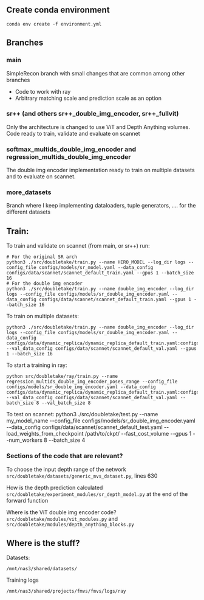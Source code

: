 ## Create conda environment

```
conda env create -f environment.yml
```

## Branches

### main
SimpleRecon branch with small changes that are common among other branches
 - Code to work with ray
 - Arbitrary matching scale and prediction scale as an option

### sr++ (and others sr++_double_img_encoder, sr++_fullvit)
Only the architecture is changed to use ViT and Depth Anything volumes. Code ready to train, validate and evaluate on scannet

### softmax_multids_double_img_encoder and regression_multids_double_img_encoder
The double img encoder implementation ready to train on multiple datasets and to evaluate on scannet.

### more_datasets
Branch where I keep implementing dataloaders, tuple generators, .... for the different datasets

## Train:

To train and validate on scannet (from main, or sr++) run:
```
# For the original SR arch
python3 ./src/doubletake/train.py --name HERO_MODEL --log_dir logs --config_file configs/models/sr_model.yaml --data_config configs/data/scannet/scannet_default_train.yaml --gpus 1 --batch_size 16
# For the double img encoder
python3 ./src/doubletake/train.py --name double_img_encoder --log_dir logs --config_file configs/models/sr_double_img_encoder.yaml --data_config configs/data/scannet/scannet_default_train.yaml --gpus 1 --batch_size 16
```

To train on multiple datasets:

```
python3 ./src/doubletake/train.py --name double_img_encoder --log_dir logs --config_file configs/models/sr_double_img_encoder.yaml --data_config configs/data/dynamic_replica/dynamic_replica_default_train.yaml:configs/data/matrix_city/matrix_city_default_train.yaml:configs/data/hypersim/hypersim_default_train.yaml:configs/data/blendedmvg/blendedmvg_default_val.yaml:configs/data/tartanair/tartanair_default_train.yaml:configs/data/vkitti/vkitti_default_train.yaml --val_data_config configs/data/scannet/scannet_default_val.yaml --gpus 1 --batch_size 16
```

To start a training in ray:

```
python src/doubletake/ray/train.py --name regression_multids_double_img_encoder_poses_range --config_file configs/models/sr_double_img_encoder.yaml --data_config configs/data/dynamic_replica/dynamic_replica_default_train.yaml:configs/data/matrix_city/matrix_city_default_train.yaml:configs/data/hypersim/hypersim_default_train.yaml:configs/data/blendedmvg/blendedmvg_default_val.yaml:configs/data/tartanair/tartanair_default_train.yaml:configs/data/vkitti/vkitti_default_train.yaml --val_data_config configs/data/scannet/scannet_default_val.yaml --batch_size 8 --val_batch_size 8
```

To test on scannet:
python3 ./src/doubletake/test.py --name my_model_name --config_file configs/models/sr_double_img_encoder.yaml --data_config configs/data/scannet/scannet_default_test.yaml --load_weights_from_checkpoint  /path/to/ckpt/ --fast_cost_volume --gpus 1 --num_workers 8 --batch_size 4 

### Sections of the code that are relevant?

To choose the input depth range of the network `src/doubletake/datasets/generic_mvs_dataset.py`, lines 630

How is the depth prediction calculated `src/doubletake/experiment_modules/sr_depth_model.py` at the end of the forward function

Where is the ViT double img encoder code? `src/doubletake/modules/vit_modules.py` and `src/doubletake/modules/depth_anything_blocks.py`



## Where is the stuff?

Datasets:
```
/mnt/nas3/shared/datasets/
```

Training logs
```
/mnt/nas3/shared/projects/fmvs/fmvs/logs/ray
```